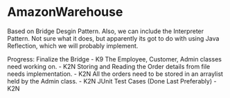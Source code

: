# AmazonWarehouse
Based on Bridge Desgin Pattern.
Also, we can include the Interpreter Pattern.
Not sure what it does, but apparently its got to do with using Java Reflection, which we will probably implement.

Progress:
Finalize the Bridge                                                         - K9
The Employee, Customer, Admin classes need working on.    								  - K2N
Storing and Reading the Order details from file needs implementation.       - K2N
All the orders need to be stored in an arraylist held by the Admin class.   - K2N
JUnit Test Cases (Done Last Preferably) 																		- K2N
